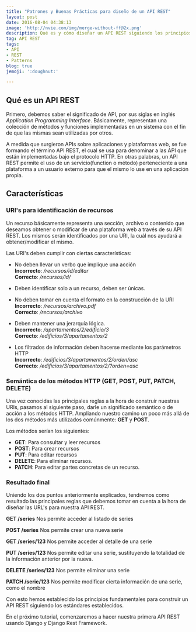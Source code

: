 ```yaml
---
title: "Patrones y Buenas Prácticas para diseño de un API REST"
layout: post
date: 2016-08-04 04:38:13
image: 'http://nvie.com/img/merge-without-ff@2x.png'
description: Qué es y cómo diseñar un API REST siguiendo los principios básicos estándares
tag: API REST
tags:
- API
- REST
- Patterns
blog: true
jemoji: ':doughnut:'

---
```


## Qué es un API REST

Primero, debemos saber el significado de API, por sus siglas en inglés _Application Programming Interface_. Básicamente, representan una colección de métodos y funciones implementadas en un sistema con el fin de que las mismas sean utilizadas por otros. 

A medida que surgieron APIs sobre aplicaciones y plataformas web, se fue formando el término API REST, el cual se usa para denominar a las API que están implementadas bajo el protocolo HTTP. En otras palabras, un API REST  permite el uso de un servicio(function o método) perteneciente a una plataforma a un usuario externo para que el mismo lo use en una aplicación propia. 

## Características

### URI's para identificación de recursos

   Un recurso básicamente representa una sección, archivo o contenido que deseamos obtener o modificar de una plataforma web a través de su API REST. Los mismos serán identificados por una URI, la cuál nos ayudará a obtener/modificar el mismo. 
   
   Las URI's deben cumplir con ciertas características: 
   
   - No deben llevar un verbo que implique una acción  
        __Incorrecto__: _/recursos/id/editar_   
        __Correcto__: _/recursos/id/_ 

   - Deben identificar solo a un recurso, deben ser únicas.

   - No deben tomar en cuenta el formato en la construcción de la URI  
      __Incorrecto__: _/recursos/archivo.pdf_   
      __Correcto__: _/recursos/archivo_

   - Deben mantener una jerarquía lógica.  
      __Incorrecto__: _/apartamentos/2/edificio/3_    
      __Correcto__: _/edificios/3/apartamentos/2_


   - Los filtrados de información deben hacerse mediante los parámetros HTTP  
      __Incorrecto__: _/edificios/3/apartamentos/2/orden/asc_      
      __Correcto__: _/edificios/3/apartamentos/2/?orden=asc_  

      
### Semántica de los métodos HTTP (GET, POST, PUT, PATCH, DELETE)

Una vez conocidas las principales reglas a la hora de construir nuestras URIs, pasamos al siguiente paso, darle un significado semántico o de acción a los métodos HTTP. Ampliando nuestro camino un poco más allá de los dos métodos más utilizados comúnmente: __GET__ y __POST__. 

Los métodos serían los siguientes:

- __GET__: Para consultar y leer recursos
- __POST__: Para crear recursos
- __PUT__: Para editar recursos
- __DELETE__: Para eliminar recursos.
- __PATCH__: Para editar partes concretas de un recurso.

### Resultado final

Uniendo los dos puntos anteriormente explicados, tendremos como resultado las principales reglas que debemos tomar en cuenta a la hora de diseñar las URL's para nuestra API REST.



__GET /series__ Nos permite acceder al listado de series

__POST /series__ Nos permite crear una nueva serie

__GET /series/123__ Nos permite acceder al detalle de una serie

__PUT /series/123__ Nos permite editar una serie, sustituyendo la totalidad de la información anterior por la nueva.

__DELETE /series/123__ Nos permite eliminar una serie

__PATCH /serie/123__ Nos permite modificar cierta información de una serie, como el nombre

Con esto hemos establecido los principios fundamentales para construir un API REST siguiendo los estándares establecidos.  

En el próximo tutorial, comenzaremos a hacer nuestra primera API REST usando Django y Django Rest Framework.